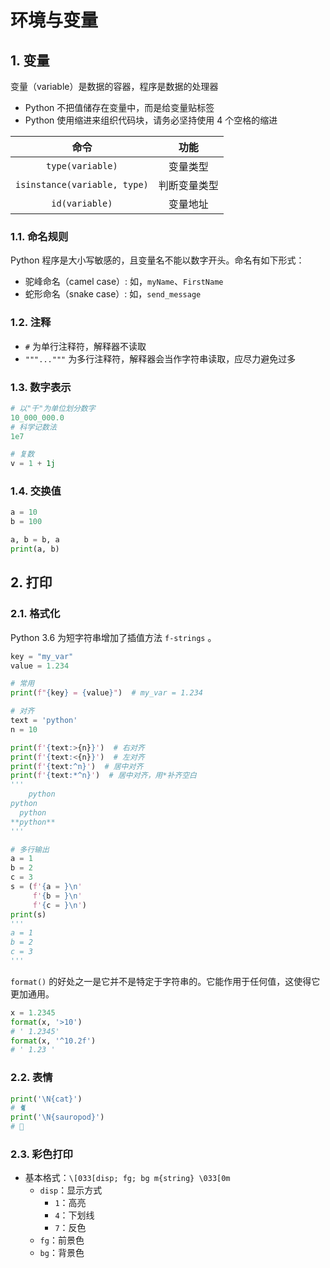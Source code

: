 # 环境与变量

## 1. 变量

变量（variable）是数据的容器，程序是数据的处理器

- Python 不把值储存在变量中，而是给变量贴标签
- Python 使用缩进来组织代码块，请务必坚持使用 4 个空格的缩进

|             命令             |     功能     |
| :--------------------------: | :----------: |
|       `type(variable)`       |   变量类型   |
| `isinstance(variable, type)` | 判断变量类型 |
|        `id(variable)`        |   变量地址   |

### 1.1. 命名规则

Python 程序是大小写敏感的，且变量名不能以数字开头。命名有如下形式：

- 驼峰命名（camel case）: 如，`myName`、`FirstName`
- 蛇形命名（snake case）: 如，`send_message`

### 1.2. 注释

- `#` 为单行注释符，解释器不读取
- `"""..."""` 为多行注释符，解释器会当作字符串读取，应尽力避免过多

### 1.3. 数字表示

```python
# 以"千"为单位划分数字
10_000_000.0
# 科学记数法
1e7

# 复数
v = 1 + 1j
```

### 1.4. 交换值

```python
a = 10
b = 100

a, b = b, a
print(a, b)
```

## 2. 打印

### 2.1. 格式化

Python 3.6 为短字符串增加了插值方法 `f-strings` 。

```python
key = "my_var"
value = 1.234

# 常用
print(f"{key} = {value}")  # my_var = 1.234

# 对齐
text = 'python'
n = 10

print(f'{text:>{n}}')  # 右对齐
print(f'{text:<{n}}')  # 左对齐
print(f'{text:^n}')  # 居中对齐
print(f'{text:*^n}')  # 居中对齐，用*补齐空白
'''
    python
python
  python
**python**
'''

# 多行输出
a = 1
b = 2
c = 3
s = (f'{a = }\n'
     f'{b = }\n'
     f'{c = }\n')
print(s)
'''
a = 1
b = 2
c = 3
'''
```

`format()` 的好处之一是它并不是特定于字符串的。它能作用于任何值，这使得它更加通用。

```python
x = 1.2345
format(x, '>10')
# ' 1.2345'
format(x, '^10.2f')
# ' 1.23 '
```

### 2.2. 表情

```python
print('\N{cat}')
# 🐈
print('\N{sauropod}')
# 🦕
```

### 2.3. 彩色打印

- 基本格式：`\[033[disp; fg; bg m{string} \033[0m`
  - `disp`：显示方式
    - `1`：高亮
    - `4`：下划线
    - `7`：反色
  - `fg`：前景色
  - `bg`：背景色

```python

```
